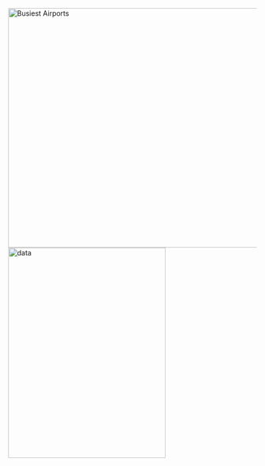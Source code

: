 


<img width="863" height="486" alt="Busiest Airports" src="https://github.com/user-attachments/assets/7145ea1a-94f0-4f64-913b-11875c411c5a" />

<img width="319" height="427" alt="data" src="https://github.com/user-attachments/assets/9a4efc2c-59f5-40d3-afbf-808fb31b4c1c" />

